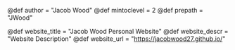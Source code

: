 @def author = "Jacob Wood"
@def mintoclevel = 2
@def prepath = "JWood"

@def website_title = "Jacob Wood Personal Website"
@def website_descr = "Website Description"
@def website_url   = "https://jacobwood27.github.io/"